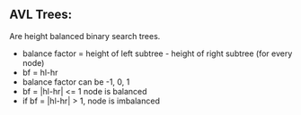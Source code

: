 ## AVL Trees:
Are height balanced binary search trees.

- balance factor = height of left subtree - height of right subtree (for every node)
- bf = hl-hr
- balance factor can be -1, 0, 1
- bf = |hl-hr| <= 1 node is balanced
- if bf = |hl-hr| > 1, node is imbalanced

